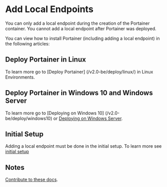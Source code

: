 # Add Local Endpoints

You can only add a local endpoint during the creation of the Portainer container. You cannot add a local endpoint after Portainer was deployed. 

You can view how to install Portainer (including adding a local endpoint) in the following articles:

## Deploy Portainer in Linux

To learn more go to [Deploy Portainer] (/v2.0-be/deploy/linux/) in Linux Environments.

## Deploy Portainer in Windows 10 and Windows Server


To learn more go to [Deploying on Windows 10] (/v2.0-be/deploy/windows10) or [Deploying on Windows Server](/v2.0-be/deploy/windowsserver).

## Initial Setup

Adding a local endpoint must be done in the initial setup. To learn more see [initial setup](/v2.0-be/deploy/initial/)

## Notes

[Contribute to these docs](https://github.com/portainer/portainer-docs/blob/master/contributing.md).
